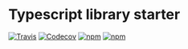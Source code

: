 # Typescript library starter

[![Travis](https://img.shields.io/travis/psxcode/ts-lib-starter.svg?style=flat-square)](https://travis-ci.org/psxcode/ts-lib-starter)
[![Codecov](https://img.shields.io/codecov/c/github/psxcode/ts-lib-starter.svg?style=flat-square)](https://codecov.io/gh/psxcode/ts-lib-starter)
[![npm](https://img.shields.io/npm/v/ts-lib-starter.svg?style=flat-square)](https://www.npmjs.com/package/ts-lib-starter)
[![npm](https://img.shields.io/npm/dw/ts-lib-starter.svg?style=flat-square)](https://www.npmjs.com/package/ts-lib-starter)
